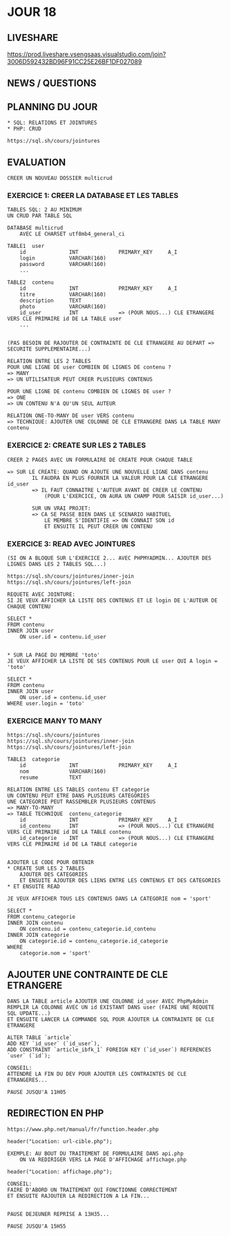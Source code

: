 # JOUR 18

## LIVESHARE

https://prod.liveshare.vsengsaas.visualstudio.com/join?3006D592432BD96F91CC25E26BF1DF027089

## NEWS / QUESTIONS

## PLANNING DU JOUR

    * SQL: RELATIONS ET JOINTURES
    * PHP: CRUD

    https://sql.sh/cours/jointures

## EVALUATION

    CREER UN NOUVEAU DOSSIER multicrud

### EXERCICE 1: CREER LA DATABASE ET LES TABLES

    TABLES SQL: 2 AU MINIMUM
    UN CRUD PAR TABLE SQL

    DATABASE multicrud
        AVEC LE CHARSET utf8mb4_general_ci

    TABLE1  user
        id              INT             PRIMARY_KEY     A_I
        login           VARCHAR(160)
        password        VARCHAR(160)
        ...

    TABLE2  contenu
        id              INT             PRIMARY_KEY     A_I
        titre           VARCHAR(160)
        description     TEXT
        photo           VARCHAR(160)
        id_user         INT             => (POUR NOUS...) CLE ETRANGERE VERS CLE PRIMAIRE id DE LA TABLE user
        ...


    (PAS BESOIN DE RAJOUTER DE CONTRAINTE DE CLE ETRANGERE AU DEPART => SECURITE SUPPLEMENTAIRE...) 

    RELATION ENTRE LES 2 TABLES 
    POUR UNE LIGNE DE user COMBIEN DE LIGNES DE contenu ?
    => MANY
    => UN UTILISATEUR PEUT CREER PLUSIEURS CONTENUS

    POUR UNE LIGNE DE contenu COMBIEN DE LIGNES DE user ?
    => ONE
    => UN CONTENU N'A QU'UN SEUL AUTEUR

    RELATION ONE-TO-MANY DE user VERS contenu
    => TECHNIQUE: AJOUTER UNE COLONNE DE CLE ETRANGERE DANS LA TABLE MANY contenu

### EXERCICE 2: CREATE SUR LES 2 TABLES

    CREER 2 PAGES AVEC UN FORMULAIRE DE CREATE POUR CHAQUE TABLE

    => SUR LE CREATE: QUAND ON AJOUTE UNE NOUVELLE LIGNE DANS contenu
            IL FAUDRA EN PLUS FOURNIR LA VALEUR POUR LA CLE ETRANGERE id_user
            => IL FAUT CONNAITRE L'AUTEUR AVANT DE CREER LE CONTENU
                (POUR L'EXERCICE, ON AURA UN CHAMP POUR SAISIR id_user...)

            SUR UN VRAI PROJET:
            => CA SE PASSE BIEN DANS LE SCENARIO HABITUEL
                LE MEMBRE S'IDENTIFIE => ON CONNAIT SON id 
                ET ENSUITE IL PEUT CREER UN CONTENU

### EXERCICE 3: READ AVEC JOINTURES

    (SI ON A BLOQUE SUR L'EXERCICE 2... AVEC PHPMYADMIN... AJOUTER DES LIGNES DANS LES 2 TABLES SQL...)

    https://sql.sh/cours/jointures/inner-join
    https://sql.sh/cours/jointures/left-join

    REQUETE AVEC JOINTURE:
    SI JE VEUX AFFICHER LA LISTE DES CONTENUS ET LE login DE L'AUTEUR DE CHAQUE CONTENU

    SELECT *
    FROM contenu
    INNER JOIN user
        ON user.id = contenu.id_user


    * SUR LA PAGE DU MEMBRE 'toto'
    JE VEUX AFFICHER LA LISTE DE SES CONTENUS POUR LE user QUI A login = 'toto' 

    SELECT *
    FROM contenu
    INNER JOIN user
        ON user.id = contenu.id_user
    WHERE user.login = 'toto'

### EXERCICE MANY TO MANY

    https://sql.sh/cours/jointures
    https://sql.sh/cours/jointures/inner-join
    https://sql.sh/cours/jointures/left-join

    TABLE3  categorie
        id              INT             PRIMARY_KEY     A_I
        nom             VARCHAR(160)
        resume          TEXT

    RELATION ENTRE LES TABLES contenu ET categorie
    UN CONTENU PEUT ETRE DANS PLUSIEURS CATEGORIES
    UNE CATEGORIE PEUT RASSEMBLER PLUSIEURS CONTENUS
    => MANY-TO-MANY
    => TABLE TECHNIQUE  contenu_categorie
        id              INT             PRIMARY_KEY     A_I
        id_contenu      INT             => (POUR NOUS...) CLE ETRANGERE VERS CLE PRIMAIRE id DE LA TABLE contenu
        id_categorie    INT             => (POUR NOUS...) CLE ETRANGERE VERS CLE PRIMAIRE id DE LA TABLE categorie


    AJOUTER LE CODE POUR OBTENIR
    * CREATE SUR LES 2 TABLES
        AJOUTER DES CATEGORIES
        ET ENSUITE AJOUTER DES LIENS ENTRE LES CONTENUS ET DES CATEGORIES
    * ET ENSUITE READ

    JE VEUX AFFICHER TOUS LES CONTENUS DANS LA CATEGORIE nom = 'sport'

    SELECT *
    FROM contenu_categorie
    INNER JOIN contenu
        ON contenu.id = contenu_categorie.id_contenu
    INNER JOIN categorie
        ON categorie.id = contenu_categorie.id_categorie
    WHERE
        categorie.nom = 'sport'


## AJOUTER UNE CONTRAINTE DE CLE ETRANGERE

    DANS LA TABLE article AJOUTER UNE COLONNE id_user AVEC PhpMyAdmin
    REMPLIR LA COLONNE AVEC UN id EXISTANT DANS user (FAIRE UNE REQUETE SQL UPDATE...)
    ET ENSUITE LANCER LA COMMANDE SQL POUR AJOUTER LA CONTRAINTE DE CLE ETRANGERE

    ALTER TABLE `article`
    ADD KEY `id_user` (`id_user`),
    ADD CONSTRAINT `article_ibfk_1` FOREIGN KEY (`id_user`) REFERENCES `user` (`id`);

    CONSEIL: 
    ATTENDRE LA FIN DU DEV POUR AJOUTER LES CONTRAINTES DE CLE ETRANGERES...

    PAUSE JUSQU'A 11H05


## REDIRECTION EN PHP

    https://www.php.net/manual/fr/function.header.php

    header("Location: url-cible.php");

    EXEMPLE: AU BOUT DU TRAITEMENT DE FORMULAIRE DANS api.php
        ON VA REDIRIGER VERS LA PAGE D'AFFICHAGE affichage.php

    header("Location: affichage.php");

    CONSEIL: 
    FAIRE D'ABORD UN TRAITEMENT QUI FONCTIONNE CORRECTEMENT 
    ET ENSUITE RAJOUTER LA REDIRECTION A LA FIN...


    PAUSE DEJEUNER REPRISE A 13H35...

    PAUSE JUSQU'A 15H55

    